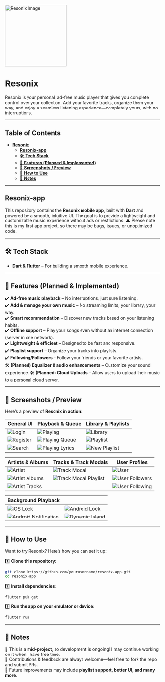 <img src="assets/sq_logo_x512.png" alt="Resonix Image" width="200">

# **Resonix**

Resonix is your personal, ad-free music player that gives you complete control over your collection.
Add your favorite tracks, organize them your way, and enjoy a seamless listening
experience—completely yours, with no interruptions.

---

## **Table of Contents**

- [**Resonix**](#resonix)
    * [**Resonix-app**](#resonix-app)
    * [🛠 **Tech Stack**](#-tech-stack)
    * [🚀 **Features (Planned & Implemented)**](#-features-planned--implemented)
    * [📸 **Screenshots / Preview**](#-screenshots--preview)
    * [📲 **How to Use**](#-how-to-use)
    * [📌 **Notes**](#-notes)

---

## **Resonix-app**

This repository contains the **Resonix mobile app**, built with **Dart** and powered by a smooth,
intuitive UI. The goal is to provide a lightweight and customizable music experience without ads or
restrictions. ⚠️ Please note this is my first app project, so there may be bugs, issues, or unoptimized code.

---

## 🛠 **Tech Stack**

- **Dart & Flutter** – For building a smooth mobile experience.

---

## 🚀 **Features (Planned & Implemented)**

✔️ **Ad-free music playback** – No interruptions, just pure listening.  
✔️ **Add & manage your own music** – No streaming limits; your library, your way.  
✔️ **Smart recommendation** – Discover new tracks based on your listening habits.  
✔️ **Offline support** – Play your songs even without an internet connection (server in one network).  
✔️ **Lightweight & efficient** – Designed to be fast and responsive.  
✔️ **Playlist support** – Organize your tracks into playlists.  
✔️ **Following/Followers** – Follow your friends or your favorite artists.  
🛠 **(Planned) Equalizer & audio enhancements** – Customize your sound experience.
🛠 **(Planned) Cloud Uploads** – Allow users to upload their music to a personal cloud server.

---

## 📸 **Screenshots / Preview**

Here’s a preview of **Resonix in action**:

| **General UI**                         | **Playback & Queue**                               | **Library & Playlists**                        |
|----------------------------------------|----------------------------------------------------|------------------------------------------------|
| ![Login](screenshots/login.webp)       | ![Playing](screenshots/playing.webp)               | ![Library](screenshots/library.webp)           |
| ![Register](screenshots/register.webp) | ![Playing Queue](screenshots/playing_queue.webp)   | ![Playlist](screenshots/playlist.webp)         |
| ![Search](screenshots/search.webp)     | ![Playing Lyrics](screenshots/playing_lyrics.webp) | ![New Playlist](screenshots/playlist_new.webp) |

| **Artists & Albums**                             | **Tracks & Track Modals**                                      | **User Profiles**                                  |
|--------------------------------------------------|----------------------------------------------------------------|----------------------------------------------------|
| ![Artist](screenshots/artist.webp)               | ![Track Modal](screenshots/track_modal.webp)                   | ![User](screenshots/user.webp)                     |
| ![Artist Albums](screenshots/artist_albums.webp) | ![Track Modal Playlist](screenshots/track_modal_playlist.webp) | ![User Followers](screenshots/user_followers.webp) |
| ![Artist Tracks](screenshots/artist_tracks.webp) |                                                                | ![User Following](screenshots/user_following.webp) |

| **Background Playback**                                        |                                                       |
|----------------------------------------------------------------|-------------------------------------------------------|
| ![iOS Lock](screenshots/ios_lock_screen.webp)                  | ![Android Lock](screenshots/android_lock_screen.webp) |
| ![Android Notification](screenshots/android_notification.webp) | ![Dynamic Island](screenshots/dynamic_island.webp)    |

---

## 📲 **How to Use**

Want to try Resonix? Here’s how you can set it up:

1️⃣ **Clone this repository:**

   ```sh
   git clone https://github.com/yourusername/resonix-app.git
   cd resonix-app
   ```  

2️⃣ **Install dependencies:**

   ```sh
   flutter pub get
   ```  

3️⃣ **Run the app on your emulator or device:**

   ```sh
   flutter run
   ```  

---

## 📌 **Notes**

🔹 This is a **mid-project**, so development is ongoing! I may continue working on it when I have
free time.  
🔹 Contributions & feedback are always welcome—feel free to fork the repo and submit PRs.  
🔹 Future improvements may include **playlist support, better UI, and many more**.

```
